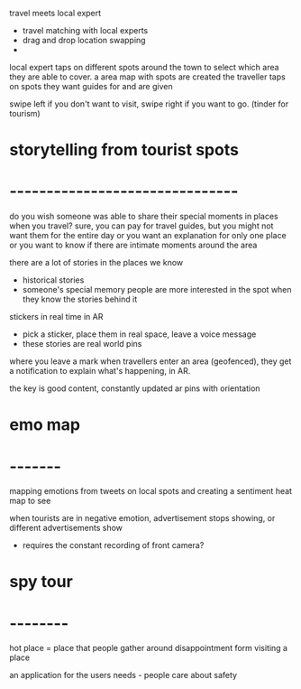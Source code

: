 travel meets local expert
- travel matching with local experts
- drag and drop location swapping
- 


local expert taps on different spots around the town to select which area they are able to cover.
a area map with spots are created
the traveller taps on spots they want guides for and are given 


swipe left if you don't want to visit, swipe right if you want to go. (tinder for tourism)


# storytelling from tourist spots
# -------------------------------
do you wish someone was able to share their special moments in places when you travel?
	sure, you can pay for travel guides, but you might not want them for the entire day
	or you want an explanation for only one place
	or you want to know if there are intimate moments around the area 

there are a lot of stories in the places we know
- historical stories
- someone's special memory
people are more interested in the spot when they know the stories behind it


stickers in real time in AR
- pick a sticker, place them in real space, leave a voice message
- these stories are real world pins

where you leave a mark
when travellers enter an area (geofenced), they get a notification to explain what's happening, in AR.

the key is
	good content, constantly updated
	ar pins with orientation

# emo map
# -------
mapping emotions from tweets on local spots
and creating a sentiment heat map to see 

when tourists are in negative emotion, advertisement stops showing, or different advertisements show
- requires the constant recording of front camera?

# spy tour
# --------

hot place = place that people gather around
disappointment form visiting a place

an application for the users needs - people care about safety


